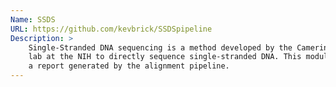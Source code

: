```yaml
---
Name: SSDS
URL: https://github.com/kevbrick/SSDSpipeline
Description: >
    Single-Stranded DNA sequencing is a method developed by the Camerini-Otero
    lab at the NIH to directly sequence single-stranded DNA. This module reads
    a report generated by the alignment pipeline.
---
```





